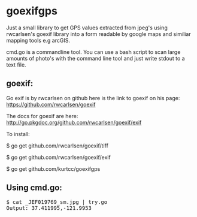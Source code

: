 goexifgps
=========

Just a small library to get GPS values extracted from jpeg's using rwcarlsen's goexif 
library into a form readable by google maps and similiar mapping tools e.g arcGIS.

cmd.go is a commandline tool. You can use a bash script to scan large amounts of photo's with the command line tool and just write stdout to a text file. 

goexif:
-------

Go exif is by rwcarlsen on github here is the link to goexif on his page:
https://github.com/rwcarlsen/goexif

The docs for goexif are here:
http://go.pkgdoc.org/github.com/rwcarlsen/goexif/exif


To install: 


$ go get github.com/rwcarlsen/goexif/tiff

$ go get github.com/rwcarlsen/goexif/exif


$ go get github.com/kurtcc/goexifgps


Using cmd.go:
---------------


<pre>
$ cat _JEF019769_sm.jpg | try.go
Output: 37.411995,-121.9953
</pre>



